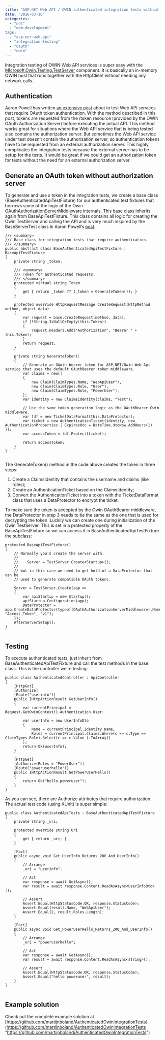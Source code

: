 ```yaml
---
title: "ASP.NET Web API / OWIN authenticated integration tests without authorization server"
date: "2016-03-10"
categories: 
  - "net"
  - "web-development"
tags: 
  - "asp-net-web-api"
  - "integration-testing"
  - "oauth"
  - "owin"
---
```


Integration testing of OWIN Web API services is super easy with the [MIcrosoft.Owin.Testing.TestServer](https://blogs.msdn.microsoft.com/webdev/2013/11/26/unit-testing-owin-applications-using-testserver/) component. It is basically an in-memory OWIN host that runs together with the HttpClient without needing any network calls.

## Authentication

Aaron Powell has written [an extensive post](http://www.aaron-powell.com/posts/2014-01-12-integration-testing-katana-with-auth.html) about to test Web API services that require OAuth token authentication. With the method described in this post, tokens are requested from the /token resource (provided by the OWIN OAuth Authorization Server) before executing the actual API. This method works great for situations where the Web API service that is being tested also contains the authorization server. But sometimes the Web API service under test doesn’t contain the authorization server, so authentication tokens have to be requested from an external authorization server. This highly complicates the integration tests because the external server has to be setup for the tests. It would be great if we could get an authorization token for tests without the need for an external authorization server.

## Generate an OAuth token without authorization server

To generate and use a token in the integration tests, we create a base class (BaseAuthenticatedApiTestFixture) for our authenticated test fixtures that borrows some of the logic of the Owin  OAuthAuthorizationServerMiddleware internals. This base class inherits again from BaseApiTestFixture. This class contains all logic for creating the Owin TestServer and calling the API and is very much inspired by the BaseServerTest class in Aaron Powell’s [post](http://www.aaron-powell.com/posts/2014-01-12-integration-testing-katana-with-auth.html).

```
/// <summary>
/// Base class for integration tests that require authentication.
/// </summary>
public abstract class BaseAuthenticatedApiTestFixture : BaseApiTestFixture
{
    private string _token;

    /// <summary>
    /// Token for authenticated requests.
    /// </summary>
    protected virtual string Token
    {
        get { return _token ?? (_token = GenerateToken()); }
    }

    protected override HttpRequestMessage CreateRequest(HttpMethod method, object data)
    {
        var request = base.CreateRequest(method, data);
        if (!String.IsNullOrEmpty(this.Token))
        {
            request.Headers.Add("Authorization", "Bearer " + this.Token);
        }
        return request;
    }

    private string GenerateToken()
    {
        // Generate an OAuth bearer token for ASP.NET/Owin Web Api service that uses the default OAuthBearer token middleware.
        var claims = new[]
        {
            new Claim(ClaimTypes.Name, "WebApiUser"),
            new Claim(ClaimTypes.Role, "User"),
            new Claim(ClaimTypes.Role, "PowerUser"),
        };
        var identity = new ClaimsIdentity(claims, "Test");

        // Use the same token generation logic as the OAuthBearer Owin middleware. 
        var tdf = new TicketDataFormat(this.DataProtector);
        var ticket = new AuthenticationTicket(identity, new AuthenticationProperties { ExpiresUtc = DateTime.UtcNow.AddHours(1) });
        var accessToken = tdf.Protect(ticket);

        return accessToken;
    }
}


```

The GenerateToken() method in the code above creates the token in three steps:

1. Create a ClaimsIdentity that contains the username and claims (like roles);
2. Create an AuthenticationTicket based on the ClaimsIdentity;
3. Convert the AuthenticationTicket into a token with the TicketDataFormat class that uses a DataProtector to encrypt the ticket.

To make sure the token is accepted by the Owin OAuthBearer middleware, the DataProtector in step 3 needs to be the same as the one that is used for decrypting the token. Luckily we can create one during initialization of the Owin TestServer. This is set in a protected property of the BaseApiTestFixture so we can access it in BaseAuthenticatedApiTestFixture the subclass:

```
protected BaseApiTestFixture()
{
    // Normally you'd create the server with:
    //
    //    Server = TestServer.Create<Startup>();
    //
    // but in this case we need to get hold of a DataProtector that can be 
    // used to generate compatible OAuth tokens.

    Server = TestServer.Create(app =>
    {
        var apiStartup = new Startup();
        apiStartup.Configuration(app);
        DataProtector = app.CreateDataProtector(typeof(OAuthAuthorizationServerMiddleware).Namespace, "Access_Token", "v1");
    });
    AfterServerSetup();
}


```

## Testing

To execute authenticated tests, just inherit from BaseAuthenticatedApiTestFixture and call the test methods in the base class. This is the controller we’re testing:

```
public class AuthenticatedController : ApiController
{
    [HttpGet]
    [Authorize]
    [Route("userinfo")]
    public IHttpActionResult GetUserInfo()
    {
        var currentPrincipal = Request.GetOwinContext().Authentication.User;

        var userInfo = new UserInfoDto
        {
            Name = currentPrincipal.Identity.Name,
            Roles = currentPrincipal.Claims.Where(c => c.Type == ClaimTypes.Role).Select(c => c.Value ).ToArray()
        };
        return Ok(userInfo);
    }

    [HttpGet]
    [Authorize(Roles = "PowerUser")]
    [Route("poweruserhello")]
    public IHttpActionResult GetPowerUserHello()
    {
        return Ok("hello poweruser");
    }
}

```

As you can see, there are Authorize attributes that require authorization. The actual test code (using XUnit) is super simple:

```
public class AuthenticatedApiTests : BaseAuthenticatedApiTestFixture
{
    private string _uri;

    protected override string Uri
    {
        get { return _uri; }
    }

    [Fact]
    public async void Get_UserInfo_Returns_200_And_UserInfo()
    {
        // Arrange
        _uri = "userinfo";

        // Act
        var response = await GetAsync();
        var result = await response.Content.ReadAsAsync<UserInfoDto>();

        // Assert
        Assert.Equal(HttpStatusCode.OK, response.StatusCode);
        Assert.Equal(result.Name, "WebApiUser");
        Assert.Equal(2, result.Roles.Length);
    }

    [Fact]
    public async void Get_PowerUserHello_Returns_200_And_UserInfo()
    {
        // Arrange
        _uri = "poweruserhello";

        // Act
        var response = await GetAsync();
        var result = await response.Content.ReadAsAsync<string>();

        // Assert
        Assert.Equal(HttpStatusCode.OK, response.StatusCode);
        Assert.Equal("hello poweruser", result);
    }
}


```

## Example solution

Check out the complete example solution at [https://github.com/martijnboland/AuthenticatedOwinIntegrationTests](https://github.com/martijnboland/AuthenticatedOwinIntegrationTests "https://github.com/martijnboland/AuthenticatedOwinIntegrationTests")
